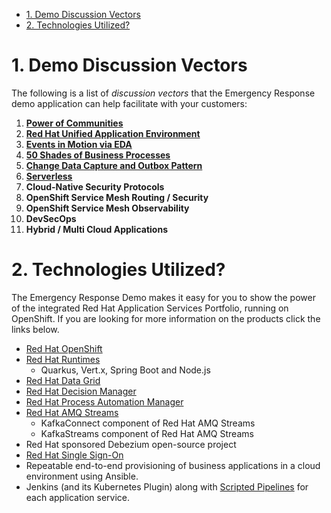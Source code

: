 - [1. Demo Discussion Vectors](#1-demo-discussion-vectors)
- [2. Technologies Utilized?](#2-technologies-utilized)
  
# 1. Demo Discussion Vectors

The following is a list of *discussion vectors* that the Emergency Response demo application can help facilitate with your customers:

1. **[Power of Communities](https://gcn.com/articles/2020/05/11/open-source-emergency-response-demo.aspx)**
2. **[Red Hat Unified Application Environment](https://developers.redhat.com/appenv)**
3. **[Events in Motion via EDA](/eda.md)**
4. **[50 Shades of Business Processes](/Business_Patterns.md)**
5. **[Change Data Capture and Outbox Pattern](/process_service_outbox.md)**
6. **[Serverless](/serverless.md)**
7. **Cloud-Native Security Protocols**
8. **OpenShift Service Mesh Routing / Security**
9. **OpenShift Service Mesh Observability**
10. **DevSecOps**
11. **Hybrid / Multi Cloud Applications**

# 2. Technologies Utilized?

The Emergency Response Demo makes it easy for you to show the power of the integrated Red Hat Application Services Portfolio, running on OpenShift. If you are looking for more information on the products click the links below.

  - [Red Hat OpenShift](https://www.redhat.com/en/technologies/cloud-computing/openshift)
  - [Red Hat Runtimes](https://www.redhat.com/en/technologies/cloud-computing/openshift/application-runtimes)
    - Quarkus, Vert.x, Spring Boot and Node.js
  - [Red Hat Data Grid](https://www.redhat.com/en/technologies/jboss-middleware/data-grid)
  - [Red Hat Decision Manager](https://www.redhat.com/en/technologies/jboss-middleware/decision-manager)
  - [Red Hat Process Automation Manager](https://www.redhat.com/en/technologies/jboss-middleware/process-automation-manager)
  - [Red Hat AMQ Streams](https://www.redhat.com/en/technologies/jboss-middleware/amq)
    - KafkaConnect component of Red Hat AMQ Streams
    - KafkaStreams component of Red Hat AMQ Streams
  - Red Hat sponsored Debezium open-source project 
  - [Red Hat Single Sign-On](https://access.redhat.com/products/red-hat-single-sign-on)
  - Repeatable end-to-end provisioning of business applications in a cloud environment using Ansible.
  - Jenkins (and its Kubernetes Plugin) along with [Scripted Pipelines](https://opensource.com/article/18/8/devops-jenkins-2) for each application service.
